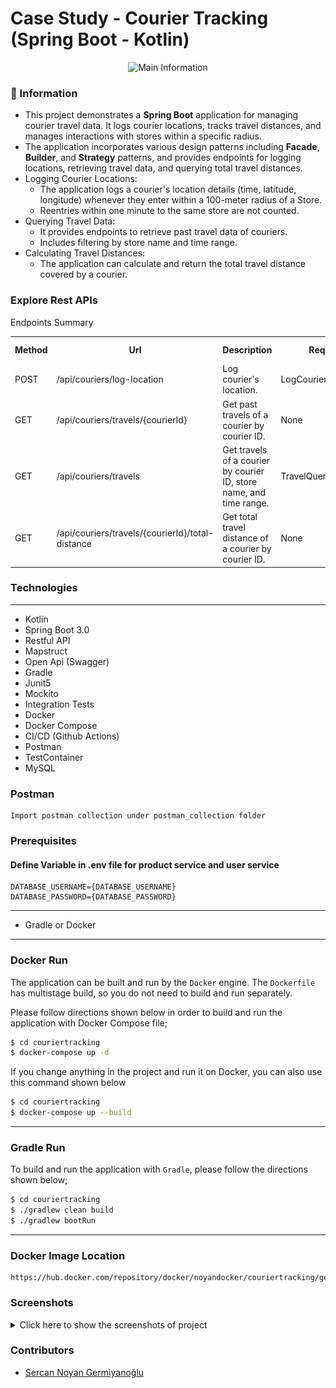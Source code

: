 # Case Study - Courier Tracking (Spring Boot - Kotlin)

<p align="center">
    <img src="screenshots/main.png" alt="Main Information" width="700" height="500">
</p>

### 📖 Information

<ul style="list-style-type:disc">
  <li>This project demonstrates a <b>Spring Boot</b> application for managing courier travel data. It logs courier locations, tracks travel distances, and manages interactions with stores within a specific radius.</li>
  <li>The application incorporates various design patterns including <b>Facade</b>, <b>Builder</b>, and <b>Strategy</b> patterns, and provides endpoints for logging locations, retrieving travel data, and querying total travel distances.</li>
  <li>Logging Courier Locations:
    <ul>
      <li>The application logs a courier's location details (time, latitude, longitude) whenever they enter within a 100-meter radius of a Store.</li>
      <li>Reentries within one minute to the same store are not counted.</li>
    </ul>
  </li>
  <li>Querying Travel Data:
    <ul>
      <li>It provides endpoints to retrieve past travel data of couriers.</li>
      <li>Includes filtering by store name and time range.</li>
    </ul>
  </li>
  <li>Calculating Travel Distances:
    <ul>
      <li>The application can calculate and return the total travel distance covered by a courier.</li>
    </ul>
  </li>
</ul>


### Explore Rest APIs

Endpoints Summary
<table style="width:100%">
  <tr>
      <th>Method</th>
      <th>Url</th>
      <th>Description</th>
      <th>Request Body</th>
      <th>Path Variable</th>
      <th>Response</th>
  </tr>
  <tr>
      <td>POST</td>
      <td>/api/couriers/log-location</td>
      <td>Log courier's location.</td>
      <td>LogCourierLocationRequest</td>
      <td>None</td>
      <td>CustomResponse&lt;String&gt;</td>
  </tr>
  <tr>
      <td>GET</td>
      <td>/api/couriers/travels/{courierId}</td>
      <td>Get past travels of a courier by courier ID.</td>
      <td>None</td>
      <td>courierId (UUID)</td>
      <td>CustomResponse&lt;List&lt;CourierResponse&gt;&gt;</td>
  </tr>
  <tr>
      <td>GET</td>
      <td>/api/couriers/travels</td>
      <td>Get travels of a courier by courier ID, store name, and time range.</td>
      <td>TravelQueryRequest</td>
      <td>None</td>
      <td>CustomResponse&lt;List&lt;CourierResponse&gt;&gt;</td>
  </tr>
  <tr>
      <td>GET</td>
      <td>/api/couriers/travels/{courierId}/total-distance</td>
      <td>Get total travel distance of a courier by courier ID.</td>
      <td>None</td>
      <td>courierId (UUID)</td>
      <td>CustomResponse&lt;String&gt;</td>
  </tr>
</table>


### Technologies

---
- Kotlin
- Spring Boot 3.0
- Restful API
- Mapstruct
- Open Api (Swagger)
- Gradle
- Junit5
- Mockito
- Integration Tests
- Docker
- Docker Compose
- CI/CD (Github Actions)
- Postman
- TestContainer
- MySQL

### Postman

```
Import postman collection under postman_collection folder
```


### Prerequisites

#### Define Variable in .env file for product service and user service

```
DATABASE_USERNAME={DATABASE_USERNAME}
DATABASE_PASSWORD={DATABASE_PASSWORD}
```

---
- Gradle or Docker
---


### Docker Run
The application can be built and run by the `Docker` engine. The `Dockerfile` has multistage build, so you do not need to build and run separately.

Please follow directions shown below in order to build and run the application with Docker Compose file;

```sh
$ cd couriertracking
$ docker-compose up -d
```

If you change anything in the project and run it on Docker, you can also use this command shown below

```sh
$ cd couriertracking
$ docker-compose up --build
```

---
### Gradle Run
To build and run the application with `Gradle`, please follow the directions shown below;

```sh
$ cd couriertracking
$ ./gradlew clean build
$ ./gradlew bootRun
```

---
### Docker Image Location

```
https://hub.docker.com/repository/docker/noyandocker/couriertracking/general
```

### Screenshots

<details>
<summary>Click here to show the screenshots of project</summary>
    <p> Figure 1 </p>
    <img src ="screenshots/screenshot1.PNG">
    <p> Figure 2 </p>
    <img src ="screenshots/screenshot2.PNG">
    <p> Figure 3 </p>
    <img src ="screenshots/screenshot3.PNG">
    <p> Figure 4 </p>
    <img src ="screenshots/screenshot4.PNG">
    <p> Figure 5 </p>
    <img src ="screenshots/screenshot5.PNG">
    <p> Figure 6 </p>
    <img src ="screenshots/screenshot6.PNG">
    <p> Figure 7 </p>
    <img src ="screenshots/screenshot7.PNG">
    <p> Figure 8 </p>
    <img src ="screenshots/screenshot8.PNG">
</details>


### Contributors

- [Sercan Noyan Germiyanoğlu](https://github.com/Rapter1990)